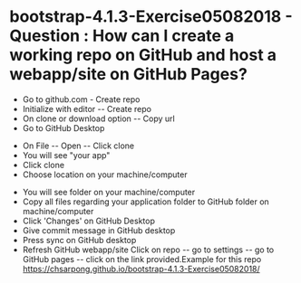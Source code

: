# bootstrap-4.1.3-Exercise05082018 - Question : How can I create a working repo on GitHub and host a webapp/site on GitHub Pages?
+ Go to github.com - Create repo
+ Initialize with editor -- Create repo
+ On clone or download option -- Copy url
+ Go to GitHub Desktop 
- On File -- Open -- Click clone
- You will see "your app"
- Click clone
- Choose location on your machine/computer
+ You will see folder on your machine/computer
+ Copy all files regarding your application folder to GitHub folder on machine/computer
+ Click 'Changes' on GitHub Desktop
+ Give commit message in GitHub desktop
+ Press sync on GitHub desktop
+ Refresh GitHub webapp/site
Click on repo -- go to settings -- go to GitHub pages -- click on the link provided.Example for this repo https://chsarpong.github.io/bootstrap-4.1.3-Exercise05082018/

